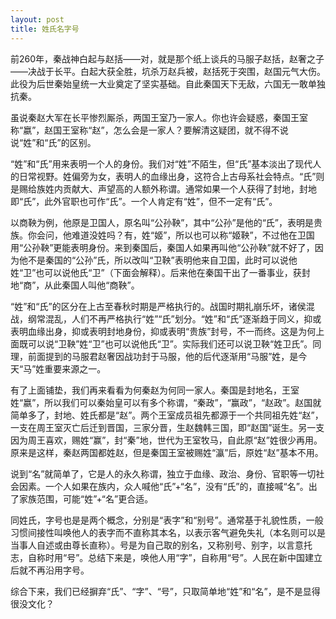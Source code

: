```yaml
---
layout: post
title: 姓氏名字号
---
```


前260年，秦战神白起与赵括——对，就是那个纸上谈兵的马服子赵括，赵奢之子——决战于长平。白起大获全胜，坑杀万赵兵被，赵括死于突围，赵国元气大伤。此役为后世秦始皇统一大业奠定了坚实基础。自此秦国天下无敌，六国无一敢单独抗秦。

虽说秦赵大军在长平惨烈厮杀，两国王室乃一家人。你也许会疑惑，秦国王室称“嬴”，赵国王室称“赵”，怎么会是一家人？要解清这疑团，就不得不说说“姓”和“氏”的区别。

“姓”和“氏”用来表明一个人的身份。我们对“姓”不陌生，但“氏”基本淡出了现代人的日常视野。姓偏旁为女，表明人的血缘出身，这符合上古母系社会特点。“氏”则是赐给族姓内贡献大、声望高的人额外称谓。通常如果一个人获得了封地，封地即“氏”，此外官职也可作“氏”。一个人肯定有“姓”，但不一定有“氏”。

以商鞅为例，他原是卫国人，原名叫“公孙鞅”，其中“公孙”是他的“氏”，表明是贵族。你会问，他难道没姓吗？有，姓“姬”，所以也可以称“姬鞅”，不过他在卫国用“公孙鞅”更能表明身份。来到秦国后，秦国人如果再叫他“公孙鞅”就不好了，因为他不是秦国的“公孙”氏，所以改叫“卫鞅”表明他来自卫国，此时可以说他姓“卫”也可以说他氏“卫”（下面会解释）。后来他在秦国干出了一番事业，获封地“商”，从此秦国人叫他“商鞅”。

“姓”和“氏”的区分在上古至春秋时期是严格执行的。战国时期礼崩乐坏，诸侯混战，纲常混乱，人们不再严格执行“姓”“氏”划分。“姓”和“氏”逐渐趋于同义，抑或表明血缘出身，抑或表明封地身份，抑或表明“贵族”封号，不一而终。这是为何上面既可以说“卫鞅”姓“卫”也可以说他氏“卫”。实际我们还可以说卫鞅“姓卫氏”。同理，前面提到的马服君赵奢因战功封于马服，他的后代逐渐用“马服”姓，是今天“马”姓重要来源之一。

有了上面铺垫，我们再来看看为何秦赵为何同一家人。秦国是封地名，王室姓“嬴”，所以我们可以秦始皇可以有多个称谓，“秦政”，“赢政”，“赵政”。赵国就简单多了，封地、姓氏都是“赵”。两个王室成员祖先都源于一个共同祖先姓“赵”，一支在周王室灭亡后迁到晋国，三家分晋，生赵魏韩三国，即“赵国”诞生。另一支因为周王喜欢，赐姓“赢”，封“秦”地，世代为王室牧马，自此原“赵”姓很少再用。原来是这样，秦赵两国都姓赵，但是秦国王室被赐姓“瀛”后，原姓“赵”基本不用。

说到“名”就简单了，它是人的永久称谓，独立于血缘、政治、身份、官职等一切社会因素。一个人如果在族内，众人喊他“氏”+“名”，没有“氏”的，直接喊“名”。出了家族范围，可能“姓”+“名”更合适。

同姓氏，字号也是是两个概念，分别是“表字”和“别号”。通常基于礼貌性质，一般习惯间接性叫唤他人的表字而不直称其本名，以表示客气避免失礼（本名则可以是当事人自述或由尊长直称）。号是为自己取的别名，又称别号、别字，以言意托志，自称时用“号”。总结下来是，唤他人用“字”，自称用“号”。人民在新中国建立后就不再沿用字号。

综合下来，我们已经摒弃“氏”、“字”、“号”，只取简单地“姓”和“名”，是不是显得很没文化？
